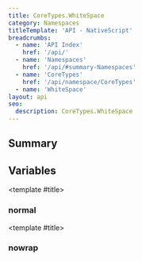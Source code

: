 ```yaml
---
title: CoreTypes.WhiteSpace
category: Namespaces
titleTemplate: 'API - NativeScript'
breadcrumbs: 
  - name: 'API Index'
    href: '/api/'
  - name: 'Namespaces'
    href: '/api/#summary-Namespaces'
  - name: 'CoreTypes'
    href: '/api/namespace/CoreTypes'
  - name: 'WhiteSpace'
layout: api
seo:
  description: CoreTypes.WhiteSpace
---
```


<!-- This page is auto generated, do not edit manually. -->
<!-- Run "yarn generate:api-docs" to regenerate -->

<script setup lang="ts">
  import { provide } from "vue";
  import API_DATA from "./CoreTypes-WhiteSpace.data.json";
  
  provide('API_DATA', API_DATA);
</script>

<APIRefHierarchy v-once />

## <Heading ignore>Summary</Heading>

<APIRefSummary v-once />

## Variables

<div class="isConst">

<APIRef for="4865" v-once>

<template #title>

### normal

</template>

</APIRef>

</div>

<div class="isConst">

<APIRef for="4866" v-once>

<template #title>

### nowrap

</template>

</APIRef>

</div>
